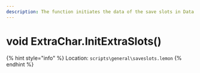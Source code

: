 ```yaml
---
description: The function initiates the data of the save slots in Data Select
---
```


# void ExtraChar.InitExtraSlots()



{% hint style="info" %}
Location: `scripts\general\saveslots.lemon`
{% endhint %}

